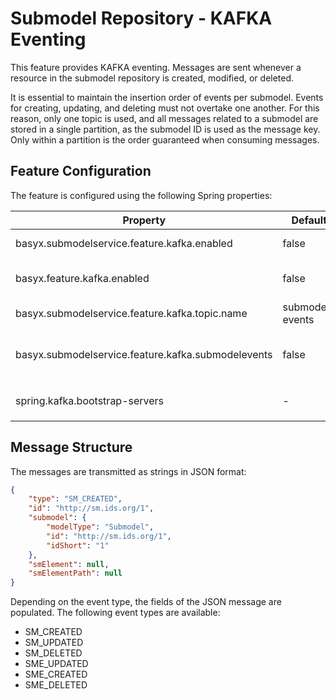 # Submodel Repository - KAFKA Eventing

This feature provides KAFKA eventing. Messages are sent whenever a resource in the submodel repository is created, modified, or deleted.

It is essential to maintain the insertion order of events per submodel. Events for creating, updating, and deleting must not overtake one another. For this reason, only one topic is used, and all messages related to a submodel are stored in a single partition, as the submodel ID is used as the message key. Only within a partition is the order guaranteed when consuming messages.

## Feature Configuration

The feature is configured using the following Spring properties:

| Property                                        |  Default       | Description                                                    |
|-------------------------------------------------|----------------|----------------------------------------------------------------|
| basyx.submodelservice.feature.kafka.enabled  |     false      | Specifies whether the feature is enabled                       |
| basyx.feature.kafka.enabled                     |     false      | Specifies whether the feature is enabled (for both aas-repository and submodel-repository) |
| basyx.submodelservice.feature.kafka.topic.name |  submodel-events | The name of the topic where events are sent                   |
| basyx.submodelservice.feature.kafka.submodelevents | false | Specifies whether to send submodel creation and deletion events when starting and tearing down  the submodel service |
| spring.kafka.bootstrap-servers                  |     -          | The address of the Kafka brokers, e.g., `PLAINTEXT_HOST://localhost:9092` |


## Message Structure

The messages are transmitted as strings in JSON format:

```json
{
    "type": "SM_CREATED",
    "id": "http://sm.ids.org/1",
    "submodel": {
        "modelType": "Submodel",
        "id": "http://sm.ids.org/1",
        "idShort": "1"
    },
    "smElement": null,
    "smElementPath": null
}
```

Depending on the event type, the fields of the JSON message are populated. The following event types are available:

* SM_CREATED
* SM_UPDATED
* SM_DELETED
* SME_UPDATED
* SME_CREATED
* SME_DELETED